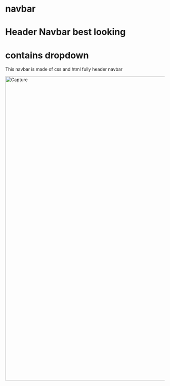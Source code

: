 # navbar
# Header Navbar best looking 
# contains  dropdown
This navbar is made of css and html fully header navbar

<img width="960" alt="Capture" src="https://github.com/jydhasan/navbar/assets/73984325/c90be434-2771-4180-b218-989574450e0b">
